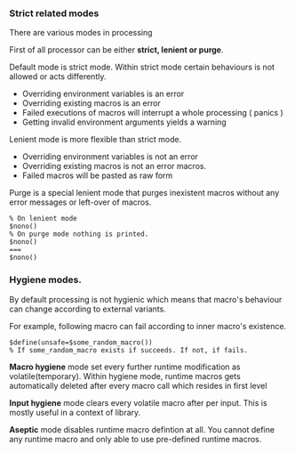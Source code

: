 ### Strict related modes

There are various modes in processing 

First of all processor can be either **strict, lenient or purge**.

Default mode is strict mode. Within strict mode certain behaviours is not
allowed or acts differently.

- Overriding environment variables is an error
- Overriding existing macros is an error
- Failed executions of macros will interrupt a whole processing ( panics )
- Getting invalid environment arguments yields a warning

Lenient mode is more flexible than strict mode.

- Overriding environment variables is not an error
- Overriding existing macros is not an error macros.
- Failed macros will be pasted as raw form

Purge is a special lenient mode that purges inexistent macros without any error
messages or left-over of macros.

```
% On lenient mode
$nono()
% On purge mode nothing is printed.
$nono()
===
$nono()
```

### Hygiene modes.

By default processing is not hygienic which means that macro's behaviour can
change according to external variants.

For example, following macro can fail according to inner macro's existence.

```
$define(unsafe=$some_random_macro())
% If some_random_macro exists if succeeds. If not, if fails.
```

**Macro hygiene** mode set every further runtime modification as
volatile(temporary). Within hygiene mode, runtime macros gets automatically
deleted after every macro call which resides in first level

**Input hygiene** mode clears every volatile macro after per input. This is
mostly useful in a context of library.

**Aseptic** mode disables runtime macro defintion at all. You cannot define any
runtime macro and only able to use pre-defined runtime macros.
